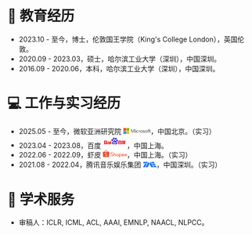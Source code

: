 # 📖 教育经历
- 2023.10 - 至今，博士，伦敦国王学院（King's College London），英国伦敦。
- 2020.09 - 2023.03，硕士，哈尔滨工业大学（深圳），中国深圳。
- 2016.09 - 2020.06，本科，哈尔滨工业大学（深圳），中国深圳。

# 💻 工作与实习经历
- 2025.05 - 至今，微软亚洲研究院 <img src='/images/microsoft_logo.svg' style="width: 4em;">，中国北京。（实习）
- 2023.04 - 2023.08，百度 <img src='/images/baidu-ar21~bgwhite.svg' style="width: 3.5em;">，中国上海。
- 2022.06 - 2022.09，虾皮 <img src='/images/shopee.svg' style="width: 3.5em;">，中国上海。（实习）
- 2021.08 - 2022.04，腾讯音乐娱乐集团 <img src='/images/Tencent_Music.svg' style="width: 2em;">，中国深圳。（实习）

# 🫡 学术服务

- 审稿人：ICLR, ICML, ACL, AAAI, EMNLP, NAACL, NLPCC。 